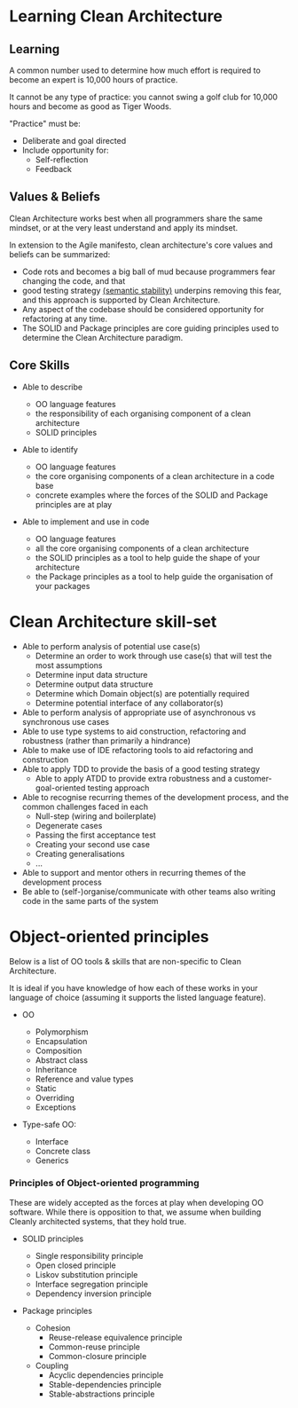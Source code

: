 # Learning Clean Architecture

## Learning

A common number used to determine how much effort is required to become an expert is 10,000 hours of practice.

It cannot be any type of practice: you cannot swing a golf club for 10,000 hours and become as good as Tiger Woods.

"Practice" must be:
* Deliberate and goal directed
* Include opportunity for:
    * Self-reflection
    * Feedback

## Values & Beliefs

Clean Architecture works best when all programmers share the same mindset, or at the very least understand and apply its mindset.

In extension to the Agile manifesto, clean architecture's core values and beliefs can be summarized:

* Code rots and becomes a big ball of mud because programmers fear changing the code, and that 
* good testing strategy [(semantic stability)](https://www.madetech.com/blog/semantically-stable-test-suites) underpins removing this fear, and this approach is supported by Clean Architecture.
* Any aspect of the codebase should be considered opportunity for refactoring at any time.
* The SOLID and Package principles are core guiding principles used to determine the Clean Architecture paradigm.

## Core Skills

* Able to describe 
    - OO language features
    - the responsibility of each organising component of a clean architecture 
    - SOLID principles
    
* Able to identify 
    - OO language features
    - the core organising components of a clean architecture in a code base
    - concrete examples where the forces of the SOLID and Package principles are at play
    
* Able to implement and use in code
    - OO language features
    - all the core organising components of a clean architecture
    - the SOLID principles as a tool to help guide the shape of your architecture
    - the Package principles as a tool to help guide the organisation of your packages
    
# Clean Architecture skill-set 

* Able to perform analysis of potential use case(s) 
    * Determine an order to work through use case(s) that will test the most assumptions
    * Determine input data structure 
    * Determine output data structure
    * Determine which Domain object(s) are potentially required
    * Determine potential interface of any collaborator(s)
* Able to perform analysis of appropriate use of asynchronous vs synchronous use cases
* Able to use type systems to aid construction, refactoring and robustness (rather than primarily a hindrance)
* Able to make use of IDE refactoring tools to aid refactoring and construction
* Able to apply TDD to provide the basis of a good testing strategy
    * Able to apply ATDD to provide extra robustness and a customer-goal-oriented testing approach
* Able to recognise recurring themes of the development process, and the common challenges faced in each
    * Null-step (wiring and boilerplate)
    * Degenerate cases
    * Passing the first acceptance test
    * Creating your second use case
    * Creating generalisations
    * ...
* Able to support and mentor others in recurring themes of the development process
* Be able to (self-)organise/communicate with other teams also writing code in the same parts of the system

# Object-oriented principles 

Below is a list of OO tools & skills that are non-specific to Clean Architecture. 

It is ideal if you have knowledge of how each of these works in your language of choice (assuming it supports the listed language feature).

* OO
    * Polymorphism
    * Encapsulation
    * Composition
    * Abstract class
    * Inheritance
    * Reference and value types
    * Static
    * Overriding
    * Exceptions
    
* Type-safe OO: 
    * Interface
    * Concrete class
    * Generics

### Principles of Object-oriented programming

These are widely accepted as the forces at play when developing OO software. While there is opposition to that, we 
assume when building Cleanly architected systems, that they hold true.

* SOLID principles
    * Single responsibility principle
    * Open closed principle
    * Liskov substitution principle
    * Interface segregation principle
    * Dependency inversion principle

* Package principles
    * Cohesion
        * Reuse-release equivalence principle
        * Common-reuse principle
        * Common-closure principle
    * Coupling
        * Acyclic dependencies principle
        * Stable-dependencies principle
        * Stable-abstractions principle
